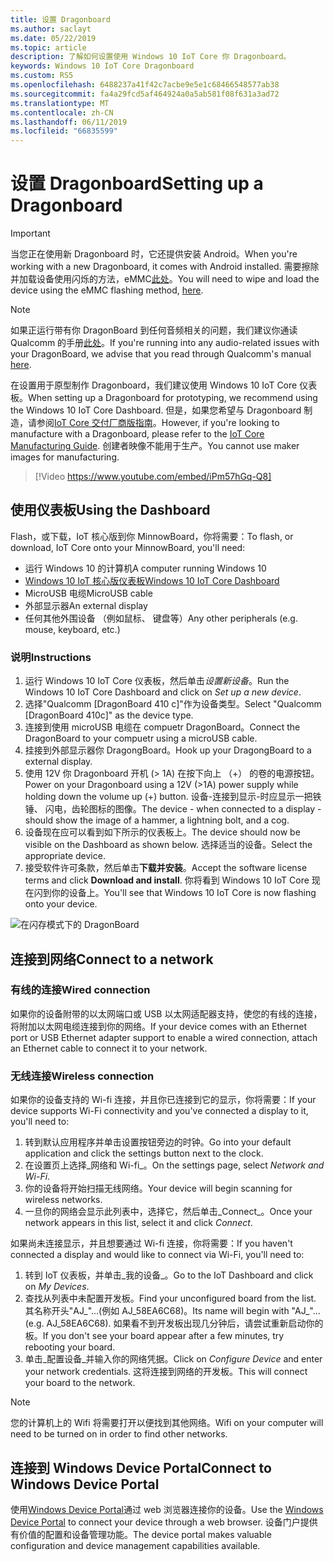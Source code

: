 ```yaml
---
title: 设置 Dragonboard
ms.author: saclayt
ms.date: 05/22/2019
ms.topic: article
description: 了解如何设置使用 Windows 10 IoT Core 你 Dragonboard。
keywords: Windows 10 IoT Core Dragonboard
ms.custom: RS5
ms.openlocfilehash: 6488237a41f42c7acbe9e5e1c68466548577ab38
ms.sourcegitcommit: fa4a29fcd5af464924a0a5ab581f08f631a3ad72
ms.translationtype: MT
ms.contentlocale: zh-CN
ms.lasthandoff: 06/11/2019
ms.locfileid: "66835599"
---
```

# <a name="setting-up-a-dragonboard"></a><span data-ttu-id="22beb-104">设置 Dragonboard</span><span class="sxs-lookup"><span data-stu-id="22beb-104">Setting up a Dragonboard</span></span>

> [!IMPORTANT]
> <span data-ttu-id="22beb-105">当您正在使用新 Dragonboard 时，它还提供安装 Android。</span><span class="sxs-lookup"><span data-stu-id="22beb-105">When you're working with a new Dragonboard, it comes with Android installed.</span></span> <span data-ttu-id="22beb-106">需要擦除并加载设备使用闪烁的方法，eMMC[此处](https://docs.microsoft.com/en-us/windows/iot-core/tutorials/qualcomm)。</span><span class="sxs-lookup"><span data-stu-id="22beb-106">You will need to wipe and load the device using the eMMC flashing method, [here](https://docs.microsoft.com/en-us/windows/iot-core/tutorials/qualcomm).</span></span>

> [!NOTE]
> <span data-ttu-id="22beb-107">如果正运行带有你 DragonBoard 到任何音频相关的问题，我们建议你通读 Qualcomm 的手册[此处](https://developer.qualcomm.com/download/db410c/stereo-connector-and-audio-routing-application-note.pdf)。</span><span class="sxs-lookup"><span data-stu-id="22beb-107">If you're running into any audio-related issues with your DragonBoard, we advise that you read through Qualcomm's manual [here](https://developer.qualcomm.com/download/db410c/stereo-connector-and-audio-routing-application-note.pdf).</span></span> 

<span data-ttu-id="22beb-108">在设置用于原型制作 Dragonboard，我们建议使用 Windows 10 IoT Core 仪表板。</span><span class="sxs-lookup"><span data-stu-id="22beb-108">When setting up a Dragonboard for prototyping, we recommend using the Windows 10 IoT Core Dashboard.</span></span> <span data-ttu-id="22beb-109">但是，如果您希望与 Dragonboard 制造，请参阅[IoT Core 交付厂商版指南](https://docs.microsoft.com/en-us/windows-hardware/manufacture/iot/iot-core-manufacturing-guide)。</span><span class="sxs-lookup"><span data-stu-id="22beb-109">However, if you're looking to manufacture with a Dragonboard, please refer to the [IoT Core Manufacturing Guide](https://docs.microsoft.com/en-us/windows-hardware/manufacture/iot/iot-core-manufacturing-guide).</span></span> <span data-ttu-id="22beb-110">创建者映像不能用于生产。</span><span class="sxs-lookup"><span data-stu-id="22beb-110">You cannot use maker images for manufacturing.</span></span>
<br>
> [!Video https://www.youtube.com/embed/iPm57hGq-Q8]

## <a name="using-the-dashboard"></a><span data-ttu-id="22beb-111">使用仪表板</span><span class="sxs-lookup"><span data-stu-id="22beb-111">Using the Dashboard</span></span>

<span data-ttu-id="22beb-112">Flash，或下载，IoT 核心版到你 MinnowBoard，你将需要：</span><span class="sxs-lookup"><span data-stu-id="22beb-112">To flash, or download, IoT Core onto your MinnowBoard, you'll need:</span></span>
* <span data-ttu-id="22beb-113">运行 Windows 10 的计算机</span><span class="sxs-lookup"><span data-stu-id="22beb-113">A computer running Windows 10</span></span> 
* [<span data-ttu-id="22beb-114">Windows 10 IoT 核心版仪表板</span><span class="sxs-lookup"><span data-stu-id="22beb-114">Windows 10 IoT Core Dashboard</span></span>](https://docs.microsoft.com/windows/iot-core/downloads)
* <span data-ttu-id="22beb-115">MicroUSB 电缆</span><span class="sxs-lookup"><span data-stu-id="22beb-115">MicroUSB cable</span></span>
* <span data-ttu-id="22beb-116">外部显示器</span><span class="sxs-lookup"><span data-stu-id="22beb-116">An external display</span></span>
* <span data-ttu-id="22beb-117">任何其他外围设备 （例如鼠标、 键盘等）</span><span class="sxs-lookup"><span data-stu-id="22beb-117">Any other peripherals (e.g. mouse, keyboard, etc.)</span></span>

### <a name="instructions"></a><span data-ttu-id="22beb-118">说明</span><span class="sxs-lookup"><span data-stu-id="22beb-118">Instructions</span></span>

1. <span data-ttu-id="22beb-119">运行 Windows 10 IoT Core 仪表板，然后单击*设置新设备*。</span><span class="sxs-lookup"><span data-stu-id="22beb-119">Run the Windows 10 IoT Core Dashboard and click on *Set up a new device*.</span></span>
2. <span data-ttu-id="22beb-120">选择"Qualcomm [DragonBoard 410 c]"作为设备类型。</span><span class="sxs-lookup"><span data-stu-id="22beb-120">Select "Qualcomm [DragonBoard 410c]" as the device type.</span></span>
3. <span data-ttu-id="22beb-121">连接到使用 microUSB 电缆在 compuetr DragonBoard。</span><span class="sxs-lookup"><span data-stu-id="22beb-121">Connect the DragonBoard to your compuetr using a microUSB cable.</span></span>
4. <span data-ttu-id="22beb-122">挂接到外部显示器你 DragongBoard。</span><span class="sxs-lookup"><span data-stu-id="22beb-122">Hook up your DragongBoard to a external display.</span></span>
5. <span data-ttu-id="22beb-123">使用 12V 你 Dragonboard 开机 (> 1A) 在按下向上 （+） 的卷的电源按钮。</span><span class="sxs-lookup"><span data-stu-id="22beb-123">Power on your Dragonboard using a 12V (>1A) power supply while holding down the volume up (+) button.</span></span> <span data-ttu-id="22beb-124">设备-连接到显示-时应显示一把铁锤、 闪电，齿轮图标的图像。</span><span class="sxs-lookup"><span data-stu-id="22beb-124">The device - when connected to a display - should show the image of a hammer, a lightning bolt, and a cog.</span></span>
6. <span data-ttu-id="22beb-125">设备现在应可以看到如下所示的仪表板上。</span><span class="sxs-lookup"><span data-stu-id="22beb-125">The device should now be visible on the Dashboard as shown below.</span></span> <span data-ttu-id="22beb-126">选择适当的设备。</span><span class="sxs-lookup"><span data-stu-id="22beb-126">Select the appropriate device.</span></span>
7. <span data-ttu-id="22beb-127">接受软件许可条款，然后单击**下载并安装**。</span><span class="sxs-lookup"><span data-stu-id="22beb-127">Accept the software license terms and click **Download and install**.</span></span> <span data-ttu-id="22beb-128">你将看到 Windows 10 IoT Core 现在闪到你的设备上。</span><span class="sxs-lookup"><span data-stu-id="22beb-128">You'll see that Windows 10 IoT Core is now flashing onto your device.</span></span>

![在闪存模式下的 DragonBoard](../media/DeviceSetup/db4.png)

## <a name="connect-to-a-network"></a><span data-ttu-id="22beb-130">连接到网络</span><span class="sxs-lookup"><span data-stu-id="22beb-130">Connect to a network</span></span>
### <a name="wired-connection"></a><span data-ttu-id="22beb-131">有线的连接</span><span class="sxs-lookup"><span data-stu-id="22beb-131">Wired connection</span></span>
<span data-ttu-id="22beb-132">如果你的设备附带的以太网端口或 USB 以太网适配器支持，使您的有线的连接，将附加以太网电缆连接到你的网络。</span><span class="sxs-lookup"><span data-stu-id="22beb-132">If your device comes with an Ethernet port or USB Ethernet adapter support to enable a wired connection, attach an Ethernet cable to connect it to your network.</span></span>

### <a name="wireless-connection"></a><span data-ttu-id="22beb-133">无线连接</span><span class="sxs-lookup"><span data-stu-id="22beb-133">Wireless connection</span></span>
<span data-ttu-id="22beb-134">如果你的设备支持的 Wi-fi 连接，并且你已连接到它的显示，你将需要：</span><span class="sxs-lookup"><span data-stu-id="22beb-134">If your device supports Wi-Fi connectivity and you've connected a display to it, you'll need to:</span></span>

1. <span data-ttu-id="22beb-135">转到默认应用程序并单击设置按钮旁边的时钟。</span><span class="sxs-lookup"><span data-stu-id="22beb-135">Go into your default application and click the settings button next to the clock.</span></span>
2. <span data-ttu-id="22beb-136">在设置页上选择_网络和 Wi-fi_。</span><span class="sxs-lookup"><span data-stu-id="22beb-136">On the settings page, select _Network and Wi-Fi_.</span></span>
3. <span data-ttu-id="22beb-137">你的设备将开始扫描无线网络。</span><span class="sxs-lookup"><span data-stu-id="22beb-137">Your device will begin scanning for wireless networks.</span></span>
4. <span data-ttu-id="22beb-138">一旦你的网络会显示此列表中，选择它，然后单击_Connect_。</span><span class="sxs-lookup"><span data-stu-id="22beb-138">Once your network appears in this list, select it and click _Connect_.</span></span>

<span data-ttu-id="22beb-139">如果尚未连接显示，并且想要通过 Wi-fi 连接，你将需要：</span><span class="sxs-lookup"><span data-stu-id="22beb-139">If you haven't connected a display and would like to connect via Wi-Fi, you'll need to:</span></span>

1. <span data-ttu-id="22beb-140">转到 IoT 仪表板，并单击_我的设备_。</span><span class="sxs-lookup"><span data-stu-id="22beb-140">Go to the IoT Dashboard and click on _My Devices_.</span></span>
2. <span data-ttu-id="22beb-141">查找从列表中未配置开发板。</span><span class="sxs-lookup"><span data-stu-id="22beb-141">Find your unconfigured board from the list.</span></span> <span data-ttu-id="22beb-142">其名称开头"AJ_"...(例如 AJ_58EA6C68)。</span><span class="sxs-lookup"><span data-stu-id="22beb-142">Its name will begin with "AJ_"... (e.g. AJ_58EA6C68).</span></span> <span data-ttu-id="22beb-143">如果看不到开发板出现几分钟后，请尝试重新启动你的板。</span><span class="sxs-lookup"><span data-stu-id="22beb-143">If you don't see your board appear after a few minutes, try rebooting your board.</span></span>
3. <span data-ttu-id="22beb-144">单击_配置设备_并输入你的网络凭据。</span><span class="sxs-lookup"><span data-stu-id="22beb-144">Click on _Configure Device_ and enter your network credentials.</span></span> <span data-ttu-id="22beb-145">这将连接到网络的开发板。</span><span class="sxs-lookup"><span data-stu-id="22beb-145">This will connect your board to the network.</span></span>

> [!NOTE]
> <span data-ttu-id="22beb-146">您的计算机上的 Wifi 将需要打开以便找到其他网络。</span><span class="sxs-lookup"><span data-stu-id="22beb-146">Wifi on your computer will need to be turned on in order to find other networks.</span></span>

## <a name="connect-to-windows-device-portal"></a><span data-ttu-id="22beb-147">连接到 Windows Device Portal</span><span class="sxs-lookup"><span data-stu-id="22beb-147">Connect to Windows Device Portal</span></span>

<span data-ttu-id="22beb-148">使用[Windows Device Portal](../manage-your-device/DevicePortal.md)通过 web 浏览器连接你的设备。</span><span class="sxs-lookup"><span data-stu-id="22beb-148">Use the [Windows Device Portal](../manage-your-device/DevicePortal.md) to connect your device through a web browser.</span></span> <span data-ttu-id="22beb-149">设备门户提供有价值的配置和设备管理功能。</span><span class="sxs-lookup"><span data-stu-id="22beb-149">The device portal makes valuable configuration and device management capabilities available.</span></span> 

